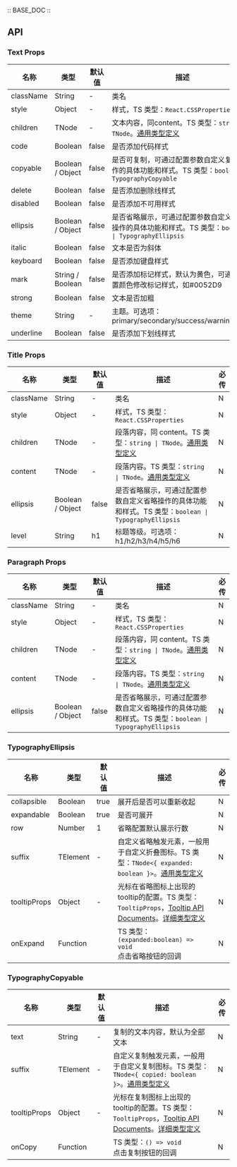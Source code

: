 :: BASE_DOC ::

## API

### Text Props

名称 | 类型 | 默认值 | 描述 | 必传
-- | -- | -- | -- | --
className | String | - | 类名 | N
style | Object | - | 样式，TS 类型：`React.CSSProperties` | N
children | TNode | - | 文本内容，同content。TS 类型：`string \| TNode`。[通用类型定义](https://github.com/Tencent/tdesign-react/blob/develop/packages/components/common.ts) | N
code | Boolean | false | 是否添加代码样式 | N
copyable | Boolean / Object | false | 是否可复制，可通过配置参数自定义复制操作的具体功能和样式。TS 类型：`boolean \| TypographyCopyable` | N
delete | Boolean | false | 是否添加删除线样式 | N
disabled | Boolean | false | 是否添加不可用样式 | N
ellipsis | Boolean / Object | false | 是否省略展示，可通过配置参数自定义省略操作的具体功能和样式。TS 类型：`boolean \| TypographyEllipsis` | N
italic | Boolean | false | 文本是否为斜体 | N
keyboard | Boolean | false | 是否添加键盘样式 | N
mark | String / Boolean | false | 是否添加标记样式，默认为黄色，可通过配置颜色修改标记样式，如#0052D9 | N
strong | Boolean | false | 文本是否加粗 | N
theme | String | - | 主题。可选项：primary/secondary/success/warning/error | N
underline | Boolean | false | 是否添加下划线样式 | N


### Title Props

名称 | 类型 | 默认值 | 描述 | 必传
-- | -- | -- | -- | --
className | String | - | 类名 | N
style | Object | - | 样式，TS 类型：`React.CSSProperties` | N
children | TNode | - | 段落内容，同 content。TS 类型：`string \| TNode`。[通用类型定义](https://github.com/Tencent/tdesign-react/blob/develop/packages/components/common.ts) | N
content | TNode | - | 段落内容。TS 类型：`string \| TNode`。[通用类型定义](https://github.com/Tencent/tdesign-react/blob/develop/packages/components/common.ts) | N
ellipsis | Boolean / Object | false | 是否省略展示，可通过配置参数自定义省略操作的具体功能和样式。TS 类型：`boolean \| TypographyEllipsis` | N
level | String | h1 | 标题等级。可选项：h1/h2/h3/h4/h5/h6 | N


### Paragraph Props

名称 | 类型 | 默认值 | 描述 | 必传
-- | -- | -- | -- | --
className | String | - | 类名 | N
style | Object | - | 样式，TS 类型：`React.CSSProperties` | N
children | TNode | - | 段落内容，同 content。TS 类型：`string \| TNode`。[通用类型定义](https://github.com/Tencent/tdesign-react/blob/develop/packages/components/common.ts) | N
content | TNode | - | 段落内容。TS 类型：`string \| TNode`。[通用类型定义](https://github.com/Tencent/tdesign-react/blob/develop/packages/components/common.ts) | N
ellipsis | Boolean / Object | false | 是否省略展示，可通过配置参数自定义省略操作的具体功能和样式。TS 类型：`boolean \| TypographyEllipsis` | N

### TypographyEllipsis

名称 | 类型 | 默认值 | 描述 | 必传
-- | -- | -- | -- | --
collapsible | Boolean | true | 展开后是否可以重新收起 | N
expandable | Boolean | true | 是否可展开 | N
row | Number | 1 | 省略配置默认展示行数 | N
suffix | TElement | - | 自定义省略触发元素，一般用于自定义折叠图标。TS 类型：`TNode<{ expanded: boolean }>`。[通用类型定义](https://github.com/Tencent/tdesign-react/blob/develop/packages/components/common.ts) | N
tooltipProps | Object | - | 光标在省略图标上出现的tooltip的配置。TS 类型：`TooltipProps`，[Tooltip API Documents](./tooltip?tab=api)。[详细类型定义](https://github.com/Tencent/tdesign-react/blob/develop/packages/components/typography/type.ts) | N
onExpand | Function |  | TS 类型：`(expanded:boolean) => void`<br/>点击省略按钮的回调 | N

### TypographyCopyable

名称 | 类型 | 默认值 | 描述 | 必传
-- | -- | -- | -- | --
 text | String | - | 复制的文本内容，默认为全部文本 | N
suffix | TElement | - | 自定义复制触发元素，一般用于自定义复制图标。TS 类型：`TNode<{ copied: boolean }>`。[通用类型定义](https://github.com/Tencent/tdesign-react/blob/develop/packages/components/common.ts) | N
tooltipProps | Object | - | 光标在复制图标上出现的tooltip的配置。TS 类型：`TooltipProps`，[Tooltip API Documents](./tooltip?tab=api)。[详细类型定义](https://github.com/Tencent/tdesign-react/blob/develop/packages/components/typography/type.ts) | N
onCopy | Function |  | TS 类型：`() => void`<br/>点击复制按钮的回调 | N
